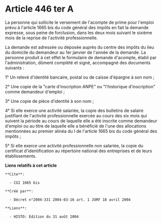# Article 446 ter A

La personne qui sollicite le versement de l'acompte de prime pour l'emploi prévu à l'article 1665 bis du code général des
impôts en fait la demande expresse, sous peine de forclusion, dans les deux mois suivant le sixième mois de la reprise de
l'activité professionnelle.

La demande est adressée ou déposée auprès du centre des impôts du lieu du domicile du demandeur au 1er janvier de l'année de
la demande. La personne produit à cet effet le formulaire de demande d'acompte, établi par l'administration, dûment complété
et signé, accompagné des documents suivants :

1° Un relevé d'identité bancaire, postal ou de caisse d'épargne à son nom ;

2° Une copie de la "carte d'inscription ANPE" ou "l'historique d'inscription" comme demandeur d'emploi ;

3° Une copie de pièce d'identité à son nom ;

4° Si elle exerce une activité salariée, la copie des bulletins de salaire justifiant de l'activité professionnelle exercée
au cours des six mois qui suivent la période au cours de laquelle elle a été inscrite comme demandeur d'emploi ou au titre de
laquelle elle a bénéficié de l'une des allocations mentionnées au premier alinéa du I de l'article 1665 bis du code général
des impôts ;

5° Si elle exerce une activité professionnelle non salariée, la copie du certificat d'identification au répertoire national
des entreprises et de leurs établissements.

**Liens relatifs à cet article**

	**Cite**:

	  - CGI 1665 bis

	**Créé par**:

	  - Décret n°2004-331 2004-03-16 art. 1 JORF 18 avril 2004

	**Liens**:

	  - HISTO: Edition du 31 août 2004
